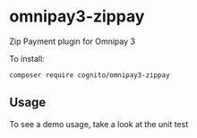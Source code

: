 # omnipay3-zippay

Zip Payment plugin for Omnipay 3

To install:

	composer require cognito/omnipay3-zippay

## Usage

To see a demo usage, take a look at the unit test